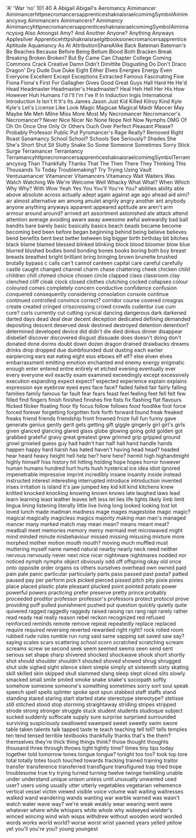 
##
'A'
'War
'no'
101
40
A
Abigail
Abigail's
Aeromancy
Aimimancer
AimimancerhttpnecromancersapprenticeshaknaisraelcomimgSymbolAimimancysvg
Aimimancers
Aimimancers?
Aimimancy
AimimancyhttpnecromancersapprenticeshaknaisraelcomimgSymbolAimimancysvg
Also
Amongst
Amy?
And
Another
Anyone?
Anything
Anyways
Applesilver
Apprenticehttpshaknaisraelgitbooksionecromancersapprentice
Aptitude
Aquamancy
As
At
AttributionShareAlike
Back
Bateman
Bateman's
Be
Beaches
Because
Before
Being
Bellum
Blood
Both
Bracken
Break
Breaking
Broken
Broken?
But
By
Came
Can
Chapter
College
Coming
Commons
Crack
Creative
Damn
Didn't
Dimittite
Disgusting
Do
Don't
Draco
Dragon'
Dry
Dude
Due
Duke
Eight
Either
Elves
Energies
Energy
Even
Everyone
Excellent
Except
Exceptions
Extracted
Famous
Fascinating
Fine
Fiona
Fiona's
First
For
Gallagher
Gives
Good
Great
Guys
Hall
Hard
He
He'd
Head
Headmaster
Headmaster's
Headmaster?
Heal
Heh
Hell
Her
His
How
However
Huh
Humans
I'd
I'll
I'm
I've
If
In
Induction
Ingis
International
Introduction
Is
Isn't
It
It's
Its
James
Jason
Just
Kid
Killed
Kilroy
Kind
Kyle
Kyle's
Let's
License
Like
Look
Magic
Magicae
Magical
Maidr
Mancer
May
Maybe
Me
Meh
Milne
Miss
More
Most
My
Necromancer
Necromancer's
Necromancer?
Never
Nice
Nicer
No
None
Nope
Not
Now
Nymphs
OMG
Of
Oh
On
Once
One
Only
Or
Others
Ouch
Over
Perfect
Pleasant
Please?
Probably
Professor
Public
Put
Pyromancer's
Rage
Really?
Removed
Right
Roast
Sanamancy
School
School?
Schools
See
Seriously?
Shades
She
She's
Short
Shut
Sit
Slutty
Snake
So
Some
Someone
Sometimes
Sorry
Stick
Surge
Terramancer
Terramancy
TerramancyhttpnecromancersapprenticeshaknaisraelcomimgSymbolTerramancysvg
Than
Thankfully
Thanks
That
The
Then
There
They
Thinking
This
Thousands
To
Today
Troublemaking?
Try
Trying
Using
Vault
Ventusamancer
Vitamancer
Vitamancers
Vitamancy
Wait
Waiters
Was
Watch
Watching
We
We're
Welcome
Well
Whacky
What
What?
When
Which
Why
Why?
With
Wow
Yeah
Yes
You
You'll
You're
You?
abilities
ability
able
above
absolute
across
actually
adept
again
against
age
ago
ahead
aid
aimi?
air
almost
alternative
am
among
amulet
angrily
angry
another
ant
anybody
anyone
anything
anyways
apparent
appeared
aptitude
are
aren't
arm
armour
around
around?
arrived
art
assortment
astonished
ate
attack
attend
attention
average
avoiding
aware
away
awesome
awful
awkwardly
bad
ball
bandits
bare
barely
basic
basically
basics
beach
beads
became
become
becoming
bed
been
before
began
beginning
behind
being
believe
believes
bend
benefits
bent
best
better
between
big
bigger
birth
birthday
bit
bitches
black
blame
blamed
blessed
blinked
blinking
block
blood
bloomer
blow
blue
blurred
blushed
bodies
bond
bonding
bones
books
boring
both
boy
breast
breasts
breathed
bright
brilliant
bring
bringing
brown
brunette
brushed
brutally
bypass
c
calls
can't
cannot
canteen
capital
care
careful
carefully
castle
caught
changed
channel
charm
chase
chattering
cheek
chicken
child
children
chill
chimed
choice
chosen
circle
clapped
class
classroom
clay
clenched
cliff
cloak
clock
closed
clothes
clutching
cocked
collapses
colour
coloured
comes
completely
concern
conductive
confidence
confusion
conquered
consequently
considering
consolation
console
continue
continued
controlled
convince
correct?
corridor
course
covered
creagras
create
created
cringed
crisscrossing
crowd
crowds
cudentur
cue
cum
cure?
curls
currently
cut
cutting
cynical
dancing
dangerous
dark
darkened
darted
days
dead
deal
dear
decent
deception
dedicated
defining
demanded
depositing
descent
deserved
desk
destined
destroyed
detention
detention?
determined
developed
device
did
didn't
die
died
dinkus
dinner
disappear
disbelief
discover
discovered
disgust
dissuade
does
doesn't
doing
don't
donated
done
dorms
doubt
down
dozen
dragon
drained
drawbacks
dreams
drinks
drop
dropped
due
dumbfounded
dust
dusting
each
earlier
earpiercing
ears
eat
eating
eight
eius
elbows
elf
elf?
else
elven
elves
embarrassment
emitting
emotion
enchanted
end
enemy
energy
enigmatic
enough
enter
entered
entire
entirely
et
etched
evening
eventually
ever
every
everyone
evil
exactly
exam
examined
exceedingly
except
excessively
execution
expanding
expect
expect?
expected
experience
explain
explains
expression
eye
eyebrow
eyed
eyes
face
face?
faded
failed
fair
fairly
falling
families
family
famous
far
fault
fear
fears
feast
feel
feeling
feet
fell
felt
few
filled
find
fingers
finish
finished
finishes
fire
fists
fix
flashing
flat
flavours
flicked
flicker
floating
floor
fly
focus
follow
follows
food
foodlike
foot
force
forced
forever
forgetting
forgotten
fork
forth
forward
found
freak
freaked
freaks
friend
friends
friendship
front
frowned
froze
full
fun
funny
gave
generate
genius
gently
gerit
gets
getting
gift
giggle
gingerly
girl
girl's
girls
given
glanced
glancing
glared
glass
globe
glowing
going
gold
golden
got
grabbed
grateful
gravy
great
greatest
grew
grinned
grip
gripped
ground
growl
growled
guess
guy
had
hadn't
hair
half
hall
hand
handle
hands
happen
happy
hard
harsh
has
hated
haven't
having
head
head?
headed
hear
heard
heavy
height
hell
help
her?
here
here?
hermit
high
highandmight
highly
himself
hiss
history
hit
hitting
holding
hope
hopes
horror
however
human
humans
hundred
hurt
hurts
hush
hysterical
ice
idea
idiot
ignored
impenetrable
impressive
imprint
incredibly
insane
insanity
inside
instead
instructed
interest
interesting
interrupted
introduce
introduction
invented
irises
irritation
is
island
it's
jaw
jumped
key
kid
kill
kind
kitchens
knew
knitted
knocked
knocking
knowing
known
knows
late
laughed
laws
lead
learn
learning
least
leather
leaves
left
less
let
lies
life
lights
likely
limb
limit
lingua
lining
listening
literally
little
live
living
long
looked
looking
lost
lot
loved
lunch
made
madman
madness
mage
mages
magestobe
magic
magic?
magical
magically
magicless
magics
majority
making
man
man's
managed
mancer
many
marked
match
may
mean
mean?
means
meant
meat?
meatball
meet
memories
memory
mercy
mermaid
met
microwaved
might
mind
minded
minute
misbehaviour
missed
missing
misusing
mixture
more
morphed
mother
motion
mouth
mouth?
moving
much
muffled
must
muttering
myself
name
named
natural
nearby
nearly
neck
need
neither
nervous
nervously
never
next
nice
nicer
nightmare
nightmares
nodded
nor
noticed
nymph
nymphs
object
obviously
odd
off
offspring
okay
old
once
onto
opposite
order
organs
os
others
ourselves
overhead
own
owned
paid
pain
pale
panic
particular
particularly
parts
pass
passed
past
pasta?
patted
paused
pay
per
perform
pick
picked
pierced
pissed
pitch
pity
pixie
pixies
place
placed
plastic
plate
pleasant
plucked
point
pointed
potato
power
powerful
powers
practicing
prefer
preserve
pretty
prince
probably
proceeded
proditor
professor
professor's
professors
protect
protocol
prove
providing
puff
pulled
punishment
pushed
put
question
quickly
quietly
quite
quivered
ragged
raggedly
raggedy
raised
raising
ran
rang
rapt
rarely
rather
read
ready
real
really
reason
rebel
reckon
recognized
red
refused
reinforced
reminds
remote
remove
repeat
repeatedly
replace
replaced
require
required
reversing
reverted
rewarded
right
right?
rock
rolled
room
rubbed
rude
rules
rumble
run
rung
said
same
sapping
sat
saved
saw
say?
saying
scales
scars
scattering
school
scorn
scratched
scratching
scream
screams
screw
se
second
seek
seem
seemed
seems
seen
send
sent
serious
set
shape
sharp
shivered
shocked
shockwave
shook
short
shortly
shot
should
shoulder
shouldn't
shouted
shoved
showed
shrug
shrugged
shut
side
sighed
sight
silence
silent
simple
simply
sit
sixteenth
sixty
skating
skill
skilled
skin
skipped
skull
slammed
slang
sleep
slept
sliced
slits
slowly
smacked
small
smile
smiled
smoke
snake
snake's
sociopath
softly
somehow
someone
someone's
something
sometimes
sorry
sort
soul
speak
speech
spell
spells
splinter
spoke
spot
spun
stabbed
staff
staffs
stand
standing
stared
staring
start
started
state
stereotype
stereotype?
stetisse
still
stitched
stood
stop
storming
straightaway
striding
stripes
stripped
strode
strong
stronger
struggle
stuck
student
students
studioque
subject
sucked
suddenly
suffocate
supply
sure
surprise
surprised
surrounded
surviving
suspiciously
swallowed
swamped
sweet
sweetly
swim
swore
table
taken
talents
talk
tapped
taste
te
teach
teaching
tell
tell?
tells
temples
ten
tend
tensed
terrible
textbooks
thankfully
thanks
that's
the
them?
themselves
they're
thick
thing
things
think?
those
thought
thoughts
thousand
three
through
throws
tight
tightly
time?
times
tiny
tips
today
together
told
tomorrow
tones
tongue
tongue?
tonight
too
too?
took
top
tore
total
totally
totes
touch
touched
towards
tracking
trained
training
traitor
transfer
transference
transferred
transfigure
transfigured
trap
tried
trope
troublesome
true
try
trying
turned
turning
twelve
twinge
twinkling
unable
under
understand
unique
unison
unless
until
unusually
unwanted
used
user?
users
using
usually
utter
utterly
vegetables
vegetarian
vehemence
vertical
vessel
victim
viewed
visible
voice
volume
wait
waiting
waitresses
walked
wand
wandering
wands
wanting
war
warble
warned
was
wasn't
watch
water
wave
way?
we're
weak
weakly
wear
wearing
went
were
whatever
where
while
whispers
white
whole
why
wideeyed
wielder's
winced
wincing
wind
wish
wisps
withdrew
without
wooden
word
worded
words
works
world
world?
worse
worst
wrist
yawned
years
yelled
yellow
yet
you'll
you're
you?
young
youngest
